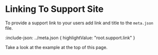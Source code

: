 # Linking To Support Site

To provide a support link to your users add link and title to the `meta.json` file.

:include-json: ../meta.json {
  highlightValue: "root.support.link"
}

Take a look at the example at the top of this page.
